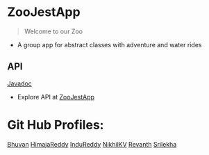 # ZooJestApp
> Welcome to our Zoo
- A group app for abstract classes with adventure and water rides

## API

[Javadoc](https://bchamp21.github.io/ZooJestApp/edu/nwmissouri/zoo06group/package-summary.html)
- Explore API at [ZooJestApp](https://github.com/Bchamp21/ZooJestApp)

# Git Hub Profiles:
[Bhuvan](https://github.com/Bchamp21/ZooJestApp)
[HimajaReddy](https://github.com/HimajaReddyMaddi/ZooJestApp)
[InduReddy](https://github.com/InduReddyCh/ZooJestApp)
[NikhilKV](https://github.com/kvnikhil22/ZooJestApp)
[Revanth](https://github.com/revanthbabu99/ZooJestApp)
[Srilekha](https://github.com/Srilekha608/ZooJestApp)

